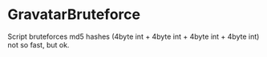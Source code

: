 # GravatarBruteforce

Script bruteforces md5 hashes (4byte int + 4byte int + 4byte int + 4byte int) not so fast, but ok.
